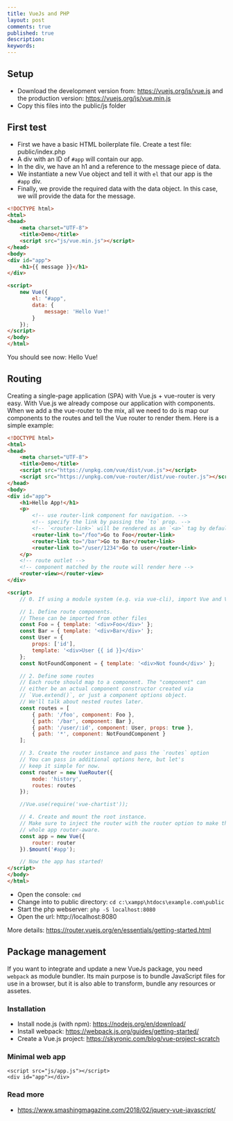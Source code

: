 ```yaml
---
title: VueJs and PHP
layout: post
comments: true
published: true
description: 
keywords: 
---
```


## Setup

* Download the development version from: https://vuejs.org/js/vue.js and the production version: https://vuejs.org/js/vue.min.js
* Copy this files into the public/js folder

## First test

* First we have a basic HTML boilerplate file. Create a test file: public/index.php
* A div with an ID of `#app` will contain our app.
* In the div, we have an h1 and a reference to the message piece of data.
* We instantiate a new Vue object and tell it with `el` that our app is the `#app` div.
* Finally, we provide the required data with the data object. In this case, we will provide the data for the message.

```html
<!DOCTYPE html>
<html>
<head>
    <meta charset="UTF-8">
    <title>Demo</title>
    <script src="js/vue.min.js"></script>
</head>
<body>
<div id="app">
    <h1>{{ message }}</h1>
</div>

<script>
    new Vue({
        el: "#app",
        data: {
            message: 'Hello Vue!'
        }
    });
</script>
</body>
</html>
```

You should see now: Hello Vue!

## Routing

Creating a single-page application (SPA) with Vue.js + vue-router is very easy. With Vue.js we already compose our application with components. When we add a the vue-router to the mix, all we need to do is map our components to the routes and tell the Vue router to render them. Here is a simple example:

```html
<!DOCTYPE html>
<html>
<head>
    <meta charset="UTF-8">
    <title>Demo</title>
    <script src="https://unpkg.com/vue/dist/vue.js"></script>
    <script src="https://unpkg.com/vue-router/dist/vue-router.js"></script>
</head>
<body>
<div id="app">
    <h1>Hello App!</h1>
    <p>
        <!-- use router-link component for navigation. -->
        <!-- specify the link by passing the `to` prop. -->
        <!-- `<router-link>` will be rendered as an `<a>` tag by default -->
        <router-link to="/foo">Go to Foo</router-link>
        <router-link to="/bar">Go to Bar</router-link>
        <router-link to="/user/1234">Go to user</router-link>
    </p>
    <!-- route outlet -->
    <!-- component matched by the route will render here -->
    <router-view></router-view>
</div>

<script>
    // 0. If using a module system (e.g. via vue-cli), import Vue and VueRouter and then call `Vue.use(VueRouter)`.

    // 1. Define route components.
    // These can be imported from other files
    const Foo = { template: '<div>Foo</div>' };
    const Bar = { template: '<div>Bar</div>' };
    const User = {
        props: ['id'],
        template: '<div>User {{ id }}</div>'
    };
    const NotFoundComponent = { template: '<div>Not found</div>' };

    // 2. Define some routes
    // Each route should map to a component. The "component" can
    // either be an actual component constructor created via
    // `Vue.extend()`, or just a component options object.
    // We'll talk about nested routes later.
    const routes = [
        { path: '/foo', component: Foo },
        { path: '/bar', component: Bar },
        { path: '/user/:id', component: User, props: true },
        { path: '*', component: NotFoundComponent }
    ];

    // 3. Create the router instance and pass the `routes` option
    // You can pass in additional options here, but let's
    // keep it simple for now.
    const router = new VueRouter({
        mode: 'history',
        routes: routes
    });

    //Vue.use(require('vue-chartist'));

    // 4. Create and mount the root instance.
    // Make sure to inject the router with the router option to make the
    // whole app router-aware.
    const app = new Vue({
        router: router
    }).$mount('#app');

    // Now the app has started!
</script>
</body>
</html>
```

* Open the console: `cmd`
* Change into to public directory: `cd c:\xampp\htdocs\example.com\public`
* Start the php webserver: `php -S localhost:8080`
* Open the url: http://localhost:8080

More details: https://router.vuejs.org/en/essentials/getting-started.html

## Package management

If you want to integrate and update a new VueJs package, you need `webpack` as module bundler. Its main purpose is to bundle JavaScript files for use in a browser, but it is also able to transform, bundle any resources or assetes.

### Installation

* Install node.js (with npm): https://nodejs.org/en/download/
* Install webpack: https://webpack.js.org/guides/getting-started/
* Create a Vue.js project: https://skyronic.com/blog/vue-project-scratch

### Minimal web app

```
<script src="js/app.js"></script>
<div id="app"></div>
```

### Read more

* https://www.smashingmagazine.com/2018/02/jquery-vue-javascript/